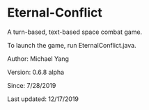 # Eternal-Conflict
A turn-based, text-based space combat game.

To launch the game, run EternalConflict.java.

Author: Michael Yang

Version: 0.6.8 alpha

Since: 7/28/2019

Last updated: 12/17/2019
